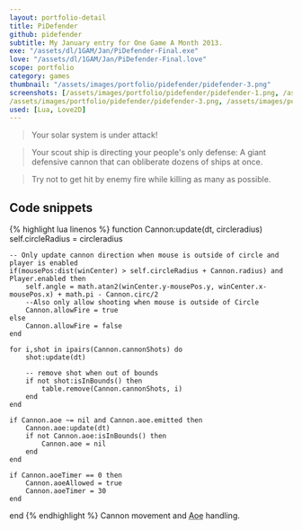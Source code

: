 ```yaml
---
layout: portfolio-detail
title: PiDefender
github: pidefender
subtitle: My January entry for One Game A Month 2013.
exe: "/assets/dl/1GAM/Jan/PiDefender-Final.exe"
love: "/assets/dl/1GAM/Jan/PiDefender-Final.love"
scope: portfolio
category: games
thumbnail: "/assets/images/portfolio/pidefender/pidefender-3.png"
screenshots: [/assets/images/portfolio/pidefender/pidefender-1.png, /assets/images/portfolio/pidefender/pidefender-2.png,
/assets/images/portfolio/pidefender/pidefender-3.png, /assets/images/portfolio/pidefender/pidefender-4.png]
used: [Lua, Love2D]
---
```


>Your solar system is under attack!

>Your scout ship is directing your people's only defense:
>A giant defensive cannon that can obliberate dozens of ships at once.

>Try not to get hit by enemy fire while killing as many as possible.


<h2 id="snippets">Code snippets</h2>

{% highlight lua linenos %}
function Cannon:update(dt, circleradius)
    self.circleRadius = circleradius

    -- Only update cannon direction when mouse is outside of circle and player is enabled
    if(mousePos:dist(winCenter) > self.circleRadius + Cannon.radius) and Player.enabled then
        self.angle = math.atan2(winCenter.y-mousePos.y, winCenter.x-mousePos.x) + math.pi - Cannon.circ/2
        --Also only allow shooting when mouse is outside of Circle
        Cannon.allowFire = true
    else
        Cannon.allowFire = false
    end

    for i,shot in ipairs(Cannon.cannonShots) do
        shot:update(dt)

        -- remove shot when out of bounds
        if not shot:isInBounds() then
            table.remove(Cannon.cannonShots, i)
        end
    end

    if Cannon.aoe ~= nil and Cannon.aoe.emitted then
        Cannon.aoe:update(dt)
        if not Cannon.aoe:isInBounds() then
            Cannon.aoe = nil
        end
    end

    if Cannon.aoeTimer == 0 then
        Cannon.aoeAllowed = true
        Cannon.aoeTimer = 30
    end

end
{% endhighlight %}
<span class="glyphicon glyphicon-chevron-right"></span> Cannon movement and <abbr title="Area of effect">Aoe</abbr> handling.